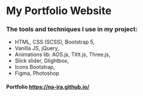 # My Portfolio Website

### The tools and techniques I use in my project:

- HTML, CSS (SCSS), Bootstrap 5,
- Vanilla JS, jQuery,
- Animations lib: AOS.js, Titlt.js, Three.js,
- Slick slider, Glightbox,
- Icons Bootstrap,
- Figma, Photoshop

#### Portfolio https://na-ira.github.io/
